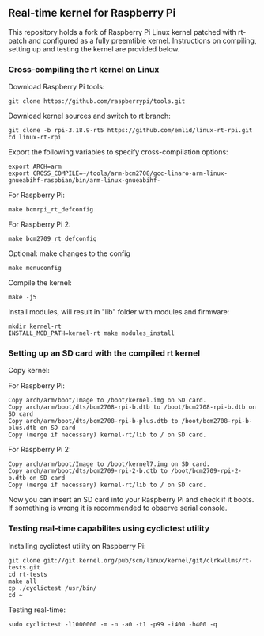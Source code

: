 ## Real-time kernel for Raspberry Pi

This repository holds a fork of Raspberry Pi Linux kernel patched with rt-patch and configured as a fully preemtible kernel. Instructions on compiling, setting up and testing the kernel are provided below.

### Cross-compiling the rt kernel on Linux

Download Raspberry Pi tools:
```
git clone https://github.com/raspberrypi/tools.git
```

Download kernel sources and switch to rt branch:
```
git clone -b rpi-3.18.9-rt5 https://github.com/emlid/linux-rt-rpi.git
cd linux-rt-rpi
```

Export the following variables to specify cross-compilation options:
```
export ARCH=arm 
export CROSS_COMPILE=~/tools/arm-bcm2708/gcc-linaro-arm-linux-gnueabihf-raspbian/bin/arm-linux-gnueabihf-
```

For Raspberry Pi:
```
make bcmrpi_rt_defconfig
```

For Raspberry Pi 2:
```
make bcm2709_rt_defconfig
```

Optional: make changes to the config
```
make menuconfig
```

Compile the kernel:
```
make -j5
```

Install modules, will result in "lib" folder with modules and firmware:
```
mkdir kernel-rt
INSTALL_MOD_PATH=kernel-rt make modules_install
```

### Setting up an SD card with the compiled rt kernel

Copy kernel:

For Raspberry Pi:
```
Copy arch/arm/boot/Image to /boot/kernel.img on SD card.
Copy arch/arm/boot/dts/bcm2708-rpi-b.dtb to /boot/bcm2708-rpi-b.dtb on SD card
Copy arch/arm/boot/dts/bcm2708-rpi-b-plus.dtb to /boot/bcm2708-rpi-b-plus.dtb on SD card
Copy (merge if necessary) kernel-rt/lib to / on SD card.
```

For Raspberry Pi 2:
```
Copy arch/arm/boot/Image to /boot/kernel7.img on SD card.
Copy arch/arm/boot/dts/bcm2709-rpi-2-b.dtb to /boot/bcm2709-rpi-2-b.dtb on SD card
Copy (merge if necessary) kernel-rt/lib to / on SD card.
```

Now you can insert an SD card into your Raspberry Pi and check if it boots.
If something is wrong it is recommended to observe serial console.

### Testing real-time capabilites using cyclictest utility

Installing cyclictest utility on Raspberry Pi:
```
git clone git://git.kernel.org/pub/scm/linux/kernel/git/clrkwllms/rt-tests.git 
cd rt-tests
make all
cp ./cyclictest /usr/bin/
cd ~
```

Testing real-time:
```
sudo cyclictest -l1000000 -m -n -a0 -t1 -p99 -i400 -h400 -q
```

